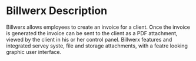 # Billwerx Description #
Billwerx allows employees to create an invoice for a client. Once the invoice is generated the invoice can be sent to the client as a PDF attachment, viewed by the client in his or her control panel. Billwerx features and integrated servey syste, file and storage attachments, with a featre looking graphic user interface.